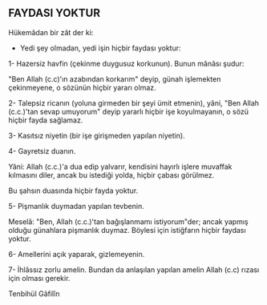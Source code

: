## FAYDASI YOKTUR

Hükemâdan bir zât der ki:

- Yedi şey olmadan, yedi işin hiçbir faydası yoktur:

1- Hazersiz havfin (çekinme duygusuz korku­nun). Bunun mânâsı şudur:

"Ben Allah (c.c)'ın azabından korkarım" deyip, günah işlemekten çekinmeyene, o sözünün hiçbir yararı olmaz.

2- Talepsiz ricanın (yoluna girmeden bir şeyi ümit etmenin), yâni, "Ben Allah (c.c.)'tan sevap umuyorum" deyip yararlı hiçbir işe koyulmayanın, o sözü hiçbir fayda sağlamaz.

3- Kasıtsız niyetin (bir işe girişmeden yapılan niyetin).

4- Gayretsiz duanın.

Yâni: Allah (c.c.)'a dua edip yalvarır, kendisini hayırlı işlere muvaffak kılmasını diler, ancak bu is­tediği yolda, hiçbir çabası görülmez.

Bu şahsın duasında hiçbir fayda yoktur.

5- Pişmanlık duymadan yapılan tevbenin.

Meselâ: "Ben, Allah (c.c.)'tan bağışlanmamı isti­yorum"der; ancak yapmış olduğu günahlara piş­manlık duymaz. Böylesi için istiğfarın hiçbir fay­dası yoktur.

6- Amellerini açık yaparak, gizlemeyenin.

7- İhlâssız zorlu amelin. Bundan da anlaşılan yapılan amelin Allah (c.c) rızası için olması gere­kir.

Tenbihül Gâfilîn
